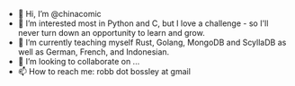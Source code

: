 - 👋 Hi, I’m @chinacomic
- 👀 I’m interested most in Python and C, but I love a challenge - so I'll never turn down an opportunity to learn and grow. 
- 🌱 I’m currently teaching myself Rust, Golang, MongoDB and ScyllaDB as well as German, French, and Indonesian.
- 💞️ I’m looking to collaborate on ...
- 📫 How to reach me: robb dot bossley at gmail

<!---
chinacomic/chinacomic is a ✨ special ✨ repository because its `README.md` (this file) appears on your GitHub profile.
You can click the Preview link to take a look at your changes.
--->
